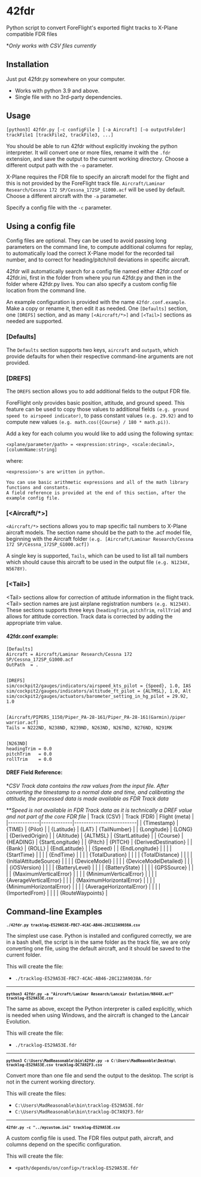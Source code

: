 # 42fdr
Python script to convert ForeFlight's exported flight tracks to X-Plane compatible FDR files

**Only works with CSV files currently*


## Installation
Just put 42fdr.py somewhere on your computer.
- Works with python 3.9 and above.
- Single file with no 3rd-party dependencies.


## Usage
`[python3] 42fdr.py [-c configFile ] [-a Aircraft] [-o outputFolder] trackFile1 [trackFile2, trackFile3, ...]`

You should be able to run 42fdr without explicitly invoking the python interpreter.
It will convert one or more files, rename it with the `.fdr` extension, and save the output to the current working directory.
Choose a different output path with the `-o` parameter.

X-Plane requires the FDR file to specify an aircraft model for the flight and this is not provided by the ForeFlight track file.
`Aircraft/Laminar Research/Cessna 172 SP/Cessna_172SP_G1000.acf` will be used by default. 
Choose a different aircraft with the `-a` parameter.

Specify a config file with the `-c` parameter. 


## Using a config file
Config files are optional.
They can be used to avoid passing long parameters on the command line, to compute additional columns for replay, to automatically load the correct X-Plane model for the recorded tail number, and to correct for heading/pitch/roll deviations in specific aircraft.

42fdr will automatically search for a config file named either 42fdr.conf or 42fdr.ini, first in the folder from where you run 42fdr.py and then in the folder where 42fdr.py lives.
You can also specify a custom config file location from the command line.

An example configuration is provided with the name `42fdr.conf.example`.
Make a copy or rename it, then edit it as needed.
One `[Defaults]` section, one `[DREFS]` section, and as many `[<Aircraft/*>]` and `[<Tail>]` sections as needed are supported.


### [Defaults]
The `Defaults` section supports two keys, `aircraft` and `outpath`, which provide defaults for when their respective command-line arguments are not provided.


### [DREFS]
The `DREFS` section allows you to add additional fields to the output FDR file.

ForeFlight only provides basic position, attitude, and ground speed.  This feature can be used to copy those values to additional fields `(e.g. ground speed to airspeed indicator)`, to pass constant values `(e.g. 29.92)` and to compute new values `(e.g. math.cos({Course} / 180 * math.pi))`.

Add a key for each column you would like to add using the following syntax:
```
<xplane/parameter/path> = <expression:string>, <scale:decimal>, [columnName:string]
```
where:
```
<expression>'s are written in python.

You can use basic arithmetic expressions and all of the math library functions and constants.
A field reference is provided at the end of this section, after the example config file.
```


### [<Aircraft/*>]
`<Aircraft/*>` sections allows you to map specific tail numbers to X-Plane aircraft models.
The section name should be the path to the .acf model file, beginning with the Aircraft folder `(e.g. [Aircraft/Laminar Research/Cessna 172 SP/Cessna_172SP_G1000.acf])`

A single key is supported, `Tails`, which can be used to list all tail numbers which should cause this aircraft to be used in the output file `(e.g. N1234X, N5678Y)`.


### [\<Tail>]

\<Tail> sections allow for correction of attitude information in the flight track.
\<Tail> section names are just airplane registration numbers `(e.g. N1234X)`.
These sections supports three keys (`headingTrim`, `pitchTrim`, `rollTrim`) and allows for attitude correction.  Track data is corrected by adding the appropriate trim value.


#### 42fdr.conf example:
```
[Defaults]
Aircraft = Aircraft/Laminar Research/Cessna 172 SP/Cessna_172SP_G1000.acf
OutPath  = .


[DREFS]
sim/cockpit2/gauges/indicators/airspeed_kts_pilot = {Speed}, 1.0, IAS
sim/cockpit2/gauges/indicators/altitude_ft_pilot = {ALTMSL}, 1.0, Alt
sim/cockpit2/gauges/actuators/barometer_setting_in_hg_pilot = 29.92, 1.0


[Aircraft/PIPERS_1150/Piper_PA-28-161/Piper_PA-28-161(Garmin)/piper warrior.acf]
Tails = N222ND, N238ND, N239ND, N263ND, N267ND, N276ND, N291MK


[N263ND]
headingTrim = 0.0
pitchTrim   = 0.0
rollTrim    = 0.0
```


#### DREF Field Reference:
**CSV Track data contains the raw values from the input file.
After converting the timestamp to a normal date and time, and
calibrating the attitude, the processed data is made available
as FDR Track data*

***Speed is not available in FDR Track data as it is technically
a DREF value and not part of the core FDR file*
| Track (CSV) | Track (FDR) | Flight (meta)            |
|-------------|-------------|--------------------------|
| {Timestamp} | {TIME}      | {Pilot}                  |
| {Latitude}  | {LAT}       | {TailNumber}             |
| {Longitude} | {LONG}      | {DerivedOrigin}          |
| {Altitude}  | {ALTMSL}    | {StartLatitude}          |
| {Course}    | {HEADING}   | {StartLongitude}         |
| {Pitch}     | {PITCH}     | {DerivedDestination}     |
| {Bank}      | {ROLL}      | {EndLatitude}            |
| {Speed}     |             | {EndLongitude}           |
|             |             | {StartTime}              |
|             |             | {EndTime}                |
|             |             | {TotalDuration}          |
|             |             | {TotalDistance}          |
|             |             | {InitialAttitudeSource}  |
|             |             | {DeviceModel}            |
|             |             | {DeviceModelDetailed}    |
|             |             | {iOSVersion}             |
|             |             | {BatteryLevel}           |
|             |             | {BatteryState}           |
|             |             | {GPSSource}              |
|             |             | {MaximumVerticalError}   |
|             |             | {MinimumVerticalError}   |
|             |             | {AverageVerticalError}   |
|             |             | {MaximumHorizontalError} |
|             |             | {MinimumHorizontalError} |
|             |             | {AverageHorizontalError} |
|             |             | {ImportedFrom}           |
|             |             | {RouteWaypoints}         |


## Command-line Examples

<b style='font-size:smaller'>`./42fdr.py tracklog-E529A53E-FBC7-4CAC-AB46-28C123A9038A.csv`</b>

The simplest use case.  Python is installed and configured correctly, we are in a bash shell, the script is in the same folder as the track file, we are only converting one file, using the default aircraft, and it should be saved to the current folder.

This will create the file:
- `./tracklog-E529A53E-FBC7-4CAC-AB46-28C123A9038A.fdr`

---
<b style='font-size:smaller'>`python3 42fdr.py -a "Aircraft/Laminar Research/Lancair Evolution/N844X.acf" tracklog-E529A53E.csv`</b>

The same as above, except the Python interpreter is called explicitly, which is needed when using Windows, and the aircraft is changed to the Lancair Evolution.

This will create the file:
- `./tracklog-E529A53E.fdr`

---
<b style='font-size:smaller'>`python3 C:\Users\MadReasonable\bin\42fdr.py -o C:\Users\MadReaonble\Desktop\ tracklog-E529A53E.csv tracklog-DC7A92F3.csv`</b>

Convert more than one file and send the output to the desktop.
The script is not in the current working directory.

This will create the files:
- `C:\Users\MadReasonable\bin\tracklog-E529A53E.fdr`
- `C:\Users\MadReasonable\bin\tracklog-DC7A92F3.fdr`

---
<b style='font-size:smaller'>`42fdr.py -c "../mycustom.ini" tracklog-E529A53E.csv`</b>

A custom config file is used.  The FDR files output path, aircraft, and columns depend on the specific configuration.

This will create the file:
- `<path/depends/on/config>/tracklog-E529A53E.fdr`